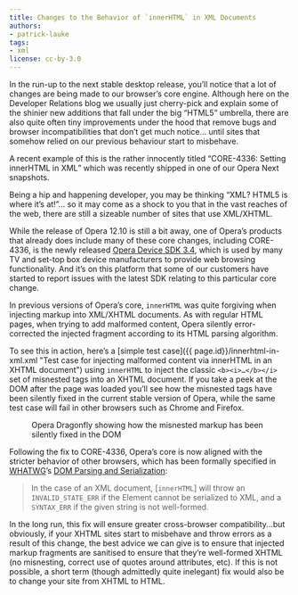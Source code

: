 ```yaml
---
title: Changes to the Behavior of `innerHTML` in XML Documents
authors:
- patrick-lauke
tags:
- xml
license: cc-by-3.0
---
```


In the run-up to the next stable desktop release, you’ll notice that a lot of changes are being made to our browser’s core engine. Although here on the Developer Relations blog we usually just cherry-pick and explain some of the shinier new additions that fall under the big “HTML5” umbrella, there are also quite often tiny improvements under the hood that remove bugs and browser incompatibilities that don’t get much notice… until sites that somehow relied on our previous behaviour start to misbehave.

A recent example of this is the rather innocently titled <q>CORE-4336: Setting innerHTML in XML</q> which was recently shipped in one of our Opera Next snapshots.

Being a hip and happening developer, you may be thinking “XML? HTML5 is where it’s at!”… so it may come as a shock to you that in the vast reaches of the web, there are still a sizeable number of sites that use XML/XHTML.

While the release of Opera 12.10 is still a bit away, one of Opera’s products that already does include many of these core changes, including CORE-4336, is the newly released [Opera Device SDK 3.4](http://www.opera.com/business/tv/), which is used by many TV and set-top box device manufacturers to provide web browsing functionality. And it’s on this platform that some of our customers have started to report issues with the latest SDK relating to this particular core change.

In previous versions of Opera’s core, `innerHTML` was quite forgiving when injecting markup into XML/XHTML documents. As with regular HTML pages, when trying to add malformed content, Opera silently error-corrected the injected fragment according to its HTML parsing algorithm.

To see this in action, here’s a [simple test case]({{ page.id}}/innerhtml-in-xml.xml "Test case for injecting malformed content via innerHTML in an XHTML document") using `innerHTML` to inject the classic `<b><i>…</b></i>` set of misnested tags into an XHTML document. If you take a peek at the DOM after the page was loaded you’ll see how the misnested tags have been silently fixed in the current stable version of Opera, while the same test case will fail in other browsers such as Chrome and Firefox.

<figure block="figure">
	<img elem="media" src="{{ page.id }}/innerhtml-xhtml-result.png" alt="">
	<figcaption elem="caption">Opera Dragonfly showing how the misnested markup has been silently fixed in the DOM</figcaption>
</figure>

Following the fix to CORE-4336, Opera’s core is now aligned with the stricter behavior of other browsers, which has been formally specified in [WHATWG](https://whatwg.org/)’s [DOM Parsing and Serialization](https://html.spec.whatwg.org/multipage/infrastructure.html#dom-innerhtml):

> In the case of an XML document, [`innerHTML`] will throw an `INVALID_STATE_ERR` if the Element cannot be serialized to XML, and a `SYNTAX_ERR` if the given string is not well-formed.

In the long run, this fix will ensure greater cross-browser compatibility...but obviously, if your XHTML sites start to misbehave and throw errors as a result of this change, the best advice we can give is to ensure that injected markup fragments are sanitised to ensure that they’re well-formed XHTML (no misnesting, correct use of quotes around attributes, etc). If this is not possible, a short term (though admittedly quite inelegant) fix would also be to change your site from XHTML to HTML.
